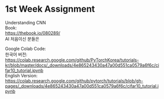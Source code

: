 # 1st Week Assignment
Understanding CNN <br/>
Book: <br/>
https://thebook.io/080289/ <br/>
AI 처음이신 분들은 

Google Colab Code: <br/>
한국어 버전: <br/>
https://colab.research.google.com/github/PyTorchKorea/tutorials-kr/blob/master/docs/_downloads/4e865243430a47a00d551ca0579a6f6c/cifar10_tutorial.ipynb <br/>
English Version: <br/>
https://colab.research.google.com/github/pytorch/tutorials/blob/gh-pages/_downloads/4e865243430a47a00d551ca0579a6f6c/cifar10_tutorial.ipynb <br/>
